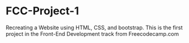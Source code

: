 # FCC-Project-1
Recreating a Website using HTML, CSS, and bootstrap.
This is the first project in the Front-End Development track from Freecodecamp.com
